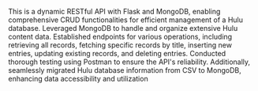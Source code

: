 This is a dynamic RESTful API with Flask and MongoDB, enabling comprehensive CRUD functionalities for efficient management of a Hulu database.
Leveraged MongoDB to handle and organize extensive Hulu content data. Established endpoints for various operations, 
including retrieving all records, fetching specific records by title, inserting new entries, updating existing records, and deleting entries. 
Conducted thorough testing using Postman to ensure the API's reliability. Additionally, seamlessly migrated Hulu database information from CSV to MongoDB, enhancing data accessibility and utilization
